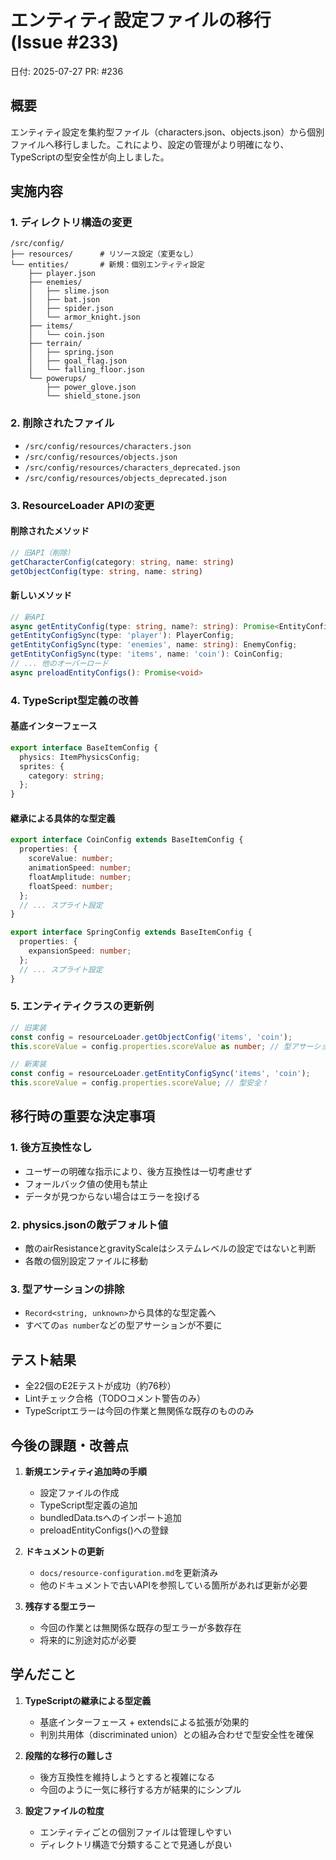# エンティティ設定ファイルの移行 (Issue #233)

日付: 2025-07-27
PR: #236

## 概要

エンティティ設定を集約型ファイル（characters.json、objects.json）から個別ファイルへ移行しました。これにより、設定の管理がより明確になり、TypeScriptの型安全性が向上しました。

## 実施内容

### 1. ディレクトリ構造の変更

```
/src/config/
├── resources/      # リソース設定（変更なし）
└── entities/       # 新規：個別エンティティ設定
    ├── player.json
    ├── enemies/
    │   ├── slime.json
    │   ├── bat.json
    │   ├── spider.json
    │   └── armor_knight.json
    ├── items/
    │   └── coin.json
    ├── terrain/
    │   ├── spring.json
    │   ├── goal_flag.json
    │   └── falling_floor.json
    └── powerups/
        ├── power_glove.json
        └── shield_stone.json
```

### 2. 削除されたファイル

- `/src/config/resources/characters.json`
- `/src/config/resources/objects.json`
- `/src/config/resources/characters_deprecated.json`
- `/src/config/resources/objects_deprecated.json`

### 3. ResourceLoader APIの変更

#### 削除されたメソッド
```typescript
// 旧API（削除）
getCharacterConfig(category: string, name: string)
getObjectConfig(type: string, name: string)
```

#### 新しいメソッド
```typescript
// 新API
async getEntityConfig(type: string, name?: string): Promise<EntityConfig>
getEntityConfigSync(type: 'player'): PlayerConfig;
getEntityConfigSync(type: 'enemies', name: string): EnemyConfig;
getEntityConfigSync(type: 'items', name: 'coin'): CoinConfig;
// ... 他のオーバーロード
async preloadEntityConfigs(): Promise<void>
```

### 4. TypeScript型定義の改善

#### 基底インターフェース
```typescript
export interface BaseItemConfig {
  physics: ItemPhysicsConfig;
  sprites: {
    category: string;
  };
}
```

#### 継承による具体的な型定義
```typescript
export interface CoinConfig extends BaseItemConfig {
  properties: {
    scoreValue: number;
    animationSpeed: number;
    floatAmplitude: number;
    floatSpeed: number;
  };
  // ... スプライト設定
}

export interface SpringConfig extends BaseItemConfig {
  properties: {
    expansionSpeed: number;
  };
  // ... スプライト設定
}
```

### 5. エンティティクラスの更新例

```typescript
// 旧実装
const config = resourceLoader.getObjectConfig('items', 'coin');
this.scoreValue = config.properties.scoreValue as number; // 型アサーションが必要

// 新実装
const config = resourceLoader.getEntityConfigSync('items', 'coin');
this.scoreValue = config.properties.scoreValue; // 型安全！
```

## 移行時の重要な決定事項

### 1. 後方互換性なし
- ユーザーの明確な指示により、後方互換性は一切考慮せず
- フォールバック値の使用も禁止
- データが見つからない場合はエラーを投げる

### 2. physics.jsonの敵デフォルト値
- 敵のairResistanceとgravityScaleはシステムレベルの設定ではないと判断
- 各敵の個別設定ファイルに移動

### 3. 型アサーションの排除
- `Record<string, unknown>`から具体的な型定義へ
- すべての`as number`などの型アサーションが不要に

## テスト結果

- 全22個のE2Eテストが成功（約76秒）
- Lintチェック合格（TODOコメント警告のみ）
- TypeScriptエラーは今回の作業と無関係な既存のもののみ

## 今後の課題・改善点

1. **新規エンティティ追加時の手順**
   - 設定ファイルの作成
   - TypeScript型定義の追加
   - bundledData.tsへのインポート追加
   - preloadEntityConfigs()への登録

2. **ドキュメントの更新**
   - `docs/resource-configuration.md`を更新済み
   - 他のドキュメントで古いAPIを参照している箇所があれば更新が必要

3. **残存する型エラー**
   - 今回の作業とは無関係な既存の型エラーが多数存在
   - 将来的に別途対応が必要

## 学んだこと

1. **TypeScriptの継承による型定義**
   - 基底インターフェース + extendsによる拡張が効果的
   - 判別共用体（discriminated union）との組み合わせで型安全性を確保

2. **段階的な移行の難しさ**
   - 後方互換性を維持しようとすると複雑になる
   - 今回のように一気に移行する方が結果的にシンプル

3. **設定ファイルの粒度**
   - エンティティごとの個別ファイルは管理しやすい
   - ディレクトリ構造で分類することで見通しが良い